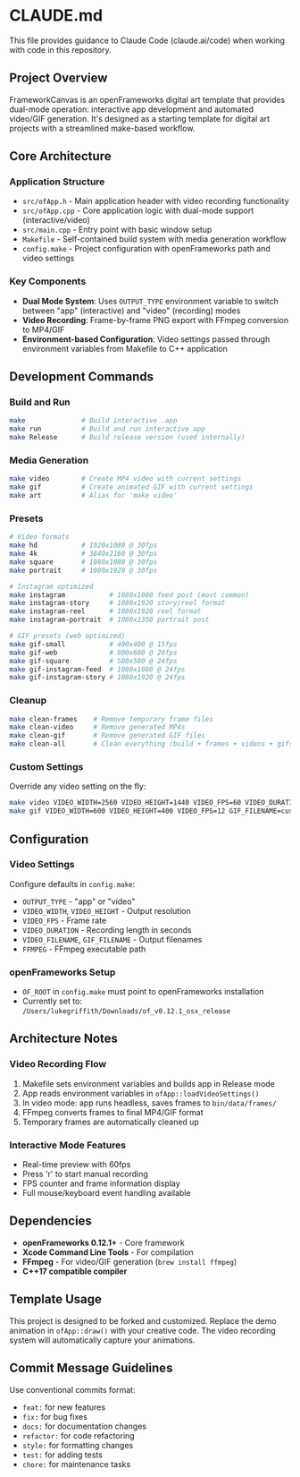 # CLAUDE.md

This file provides guidance to Claude Code (claude.ai/code) when working with code in this repository.

## Project Overview

FrameworkCanvas is an openFrameworks digital art template that provides dual-mode operation: interactive app development and automated video/GIF generation. It's designed as a starting template for digital art projects with a streamlined make-based workflow.

## Core Architecture

### Application Structure
- `src/ofApp.h` - Main application header with video recording functionality
- `src/ofApp.cpp` - Core application logic with dual-mode support (interactive/video)
- `src/main.cpp` - Entry point with basic window setup
- `Makefile` - Self-contained build system with media generation workflow
- `config.make` - Project configuration with openFrameworks path and video settings

### Key Components
- **Dual Mode System**: Uses `OUTPUT_TYPE` environment variable to switch between "app" (interactive) and "video" (recording) modes
- **Video Recording**: Frame-by-frame PNG export with FFmpeg conversion to MP4/GIF
- **Environment-based Configuration**: Video settings passed through environment variables from Makefile to C++ application

## Development Commands

### Build and Run
```bash
make              # Build interactive .app
make run          # Build and run interactive app
make Release      # Build release version (used internally)
```

### Media Generation
```bash
make video        # Create MP4 video with current settings
make gif          # Create animated GIF with current settings  
make art          # Alias for 'make video'
```

### Presets
```bash
# Video formats
make hd           # 1920x1080 @ 30fps
make 4k           # 3840x2160 @ 30fps
make square       # 1080x1080 @ 30fps
make portrait     # 1080x1920 @ 30fps

# Instagram optimized
make instagram           # 1080x1080 feed post (most common)
make instagram-story     # 1080x1920 story/reel format
make instagram-reel      # 1080x1920 reel format
make instagram-portrait  # 1080x1350 portrait post

# GIF presets (web optimized)
make gif-small           # 400x400 @ 15fps
make gif-web             # 800x600 @ 20fps
make gif-square          # 500x500 @ 24fps
make gif-instagram-feed  # 1080x1080 @ 24fps
make gif-instagram-story # 1080x1920 @ 24fps
```

### Cleanup
```bash
make clean-frames    # Remove temporary frame files
make clean-video     # Remove generated MP4s
make clean-gif       # Remove generated GIF files
make clean-all       # Clean everything (build + frames + videos + gifs)
```

### Custom Settings
Override any video setting on the fly:
```bash
make video VIDEO_WIDTH=2560 VIDEO_HEIGHT=1440 VIDEO_FPS=60 VIDEO_DURATION=15
make gif VIDEO_WIDTH=600 VIDEO_HEIGHT=400 VIDEO_FPS=12 GIF_FILENAME=custom.gif
```

## Configuration

### Video Settings
Configure defaults in `config.make`:
- `OUTPUT_TYPE` - "app" or "video" 
- `VIDEO_WIDTH`, `VIDEO_HEIGHT` - Output resolution
- `VIDEO_FPS` - Frame rate
- `VIDEO_DURATION` - Recording length in seconds
- `VIDEO_FILENAME`, `GIF_FILENAME` - Output filenames
- `FFMPEG` - FFmpeg executable path

### openFrameworks Setup
- `OF_ROOT` in `config.make` must point to openFrameworks installation
- Currently set to: `/Users/lukegriffith/Downloads/of_v0.12.1_osx_release`

## Architecture Notes

### Video Recording Flow
1. Makefile sets environment variables and builds app in Release mode
2. App reads environment variables in `ofApp::loadVideoSettings()`
3. In video mode: app runs headless, saves frames to `bin/data/frames/`
4. FFmpeg converts frames to final MP4/GIF format
5. Temporary frames are automatically cleaned up

### Interactive Mode Features
- Real-time preview with 60fps
- Press 'r' to start manual recording
- FPS counter and frame information display
- Full mouse/keyboard event handling available

## Dependencies

- **openFrameworks 0.12.1+** - Core framework
- **Xcode Command Line Tools** - For compilation
- **FFmpeg** - For video/GIF generation (`brew install ffmpeg`)
- **C++17 compatible compiler**

## Template Usage

This project is designed to be forked and customized. Replace the demo animation in `ofApp::draw()` with your creative code. The video recording system will automatically capture your animations.

## Commit Message Guidelines

Use conventional commits format:
- `feat:` for new features
- `fix:` for bug fixes  
- `docs:` for documentation changes
- `refactor:` for code refactoring
- `style:` for formatting changes
- `test:` for adding tests
- `chore:` for maintenance tasks
